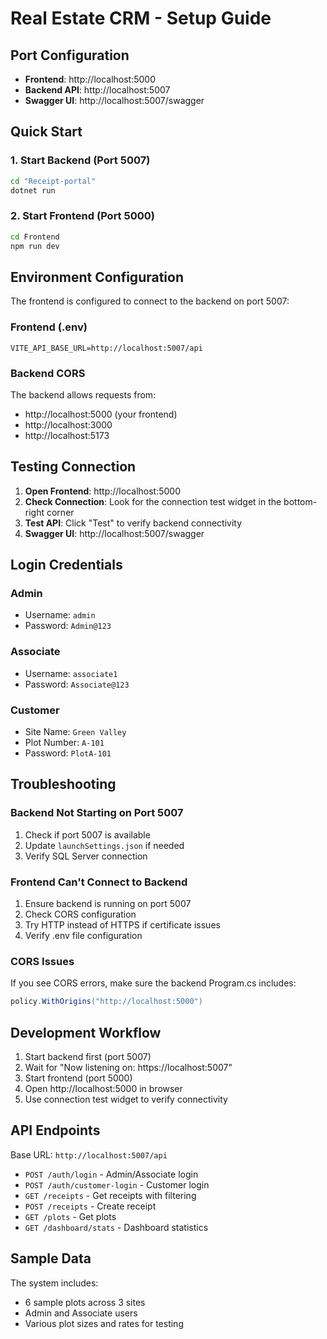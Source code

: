 # Real Estate CRM - Setup Guide

## Port Configuration

- **Frontend**: http://localhost:5000
- **Backend API**: http://localhost:5007
- **Swagger UI**: http://localhost:5007/swagger

## Quick Start

### 1. Start Backend (Port 5007)
```bash
cd "Receipt-portal"
dotnet run
```

### 2. Start Frontend (Port 5000)
```bash
cd Frontend
npm run dev
```

## Environment Configuration

The frontend is configured to connect to the backend on port 5007:

### Frontend (.env)
```
VITE_API_BASE_URL=http://localhost:5007/api
```

### Backend CORS
The backend allows requests from:
- http://localhost:5000 (your frontend)
- http://localhost:3000
- http://localhost:5173

## Testing Connection

1. **Open Frontend**: http://localhost:5000
2. **Check Connection**: Look for the connection test widget in the bottom-right corner
3. **Test API**: Click "Test" to verify backend connectivity
4. **Swagger UI**: http://localhost:5007/swagger

## Login Credentials

### Admin
- Username: `admin`
- Password: `Admin@123`

### Associate
- Username: `associate1`
- Password: `Associate@123`

### Customer
- Site Name: `Green Valley`
- Plot Number: `A-101`
- Password: `PlotA-101`

## Troubleshooting

### Backend Not Starting on Port 5007
1. Check if port 5007 is available
2. Update `launchSettings.json` if needed
3. Verify SQL Server connection

### Frontend Can't Connect to Backend
1. Ensure backend is running on port 5007
2. Check CORS configuration
3. Try HTTP instead of HTTPS if certificate issues
4. Verify .env file configuration

### CORS Issues
If you see CORS errors, make sure the backend Program.cs includes:
```csharp
policy.WithOrigins("http://localhost:5000")
```

## Development Workflow

1. Start backend first (port 5007)
2. Wait for "Now listening on: https://localhost:5007"
3. Start frontend (port 5000)
4. Open http://localhost:5000 in browser
5. Use connection test widget to verify connectivity

## API Endpoints

Base URL: `http://localhost:5007/api`

- `POST /auth/login` - Admin/Associate login
- `POST /auth/customer-login` - Customer login
- `GET /receipts` - Get receipts with filtering
- `POST /receipts` - Create receipt
- `GET /plots` - Get plots
- `GET /dashboard/stats` - Dashboard statistics

## Sample Data

The system includes:
- 6 sample plots across 3 sites
- Admin and Associate users
- Various plot sizes and rates for testing
